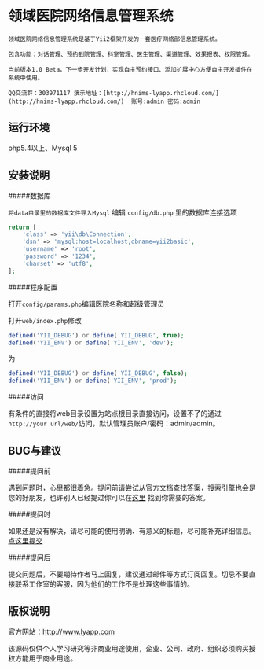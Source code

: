 领域医院网络信息管理系统
================================

    领域医院网络信息管理系统是基于Yii2框架开发的一套医疗网络部信息管理系统。

    包含功能：对话管理、预约到院管理、科室管理、医生管理、渠道管理、效果报表、权限管理。

    当前版本1.0 Beta，下一步开发计划，实现自主预约接口、添加扩展中心方便自主开发插件在系统中使用。

    QQ交流群：303971117 演示地址：[http://hnims-lyapp.rhcloud.com/](http://hnims-lyapp.rhcloud.com/)  账号:admin 密码:admin

运行环境
-------------------

php5.4以上、Mysql 5

安装说明
------------

#####数据库

`将data目录里的数据库文件导入Mysql` 编辑 `config/db.php` 里的数据库连接选项

```php
return [
    'class' => 'yii\db\Connection',
    'dsn' => 'mysql:host=localhost;dbname=yii2basic',
    'username' => 'root',
    'password' => '1234',
    'charset' => 'utf8',
];
```
#####程序配置

打开`config/params.php`编辑医院名称和超级管理员

打开`web/index.php`修改

```php
defined('YII_DEBUG') or define('YII_DEBUG', true);
defined('YII_ENV') or define('YII_ENV', 'dev');
```
为
```php
defined('YII_DEBUG') or define('YII_DEBUG', false);
defined('YII_ENV') or define('YII_ENV', 'prod');
```

#####访问

有条件的直接将web目录设置为站点根目录直接访问，设置不了的通过`http://your url/web/`访问，默认管理员账户/密码：admin/admin。

BUG与建议
-------------

#####提问前

遇到问题时，心里都很着急。提问前请尝试从官方文档查找答案，搜索引擎也会是您的好朋友，也许别人已经提过你可以在[这里](https://github.com/tangjiandeng/LyHNIMS/issues) 找到你需要的答案。

#####提问时

如果还是没有解决，请尽可能的使用明确、有意义的标题，尽可能补充详细信息。[点这里提交](https://github.com/tangjiandeng/LyHNIMS/issues/new)

#####提问后

提交问题后，不要期待作者马上回复，建议通过邮件等方式订阅回复。切忌不要直接联系工作室的客服，因为他们的工作不是处理这些事情的。

版权说明
-------------

官方网站：http://www.lyapp.com

该源码仅供个人学习研究等非商业用途使用，企业、公司、政府、组织必须购买授权方能用于商业用途。